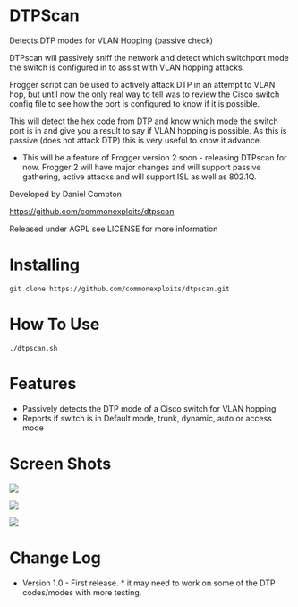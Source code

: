 DTPScan
========

Detects DTP modes for VLAN Hopping (passive check)

DTPscan will passively sniff the network and detect which switchport mode the switch is configured in to assist with VLAN hopping attacks.

Frogger script can be used to actively attack DTP in an attempt to VLAN hop, but until now the only real way to tell was to review the Cisco switch config file to see how the port is configured to know if it is possible.

This will detect the hex code from DTP and know which mode the switch port is in and give you a result to say if VLAN hopping is possible. As this is passive (does not attack DTP) this is very useful to know it advance.


* This will be a feature of Frogger version 2 soon -  releasing DTPscan for now. Frogger 2 will have major changes and will support passive gathering, active attacks and will support ISL as well as 802.1Q.


Developed by Daniel Compton

https://github.com/commonexploits/dtpscan

Released under AGPL see LICENSE for more information


Installing
========

    git clone https://github.com/commonexploits/dtpscan.git

How To Use
========

    ./dtpscan.sh


Features
========

* Passively detects the DTP mode of a Cisco switch for VLAN hopping
* Reports if switch is in Default mode, trunk, dynamic, auto or access mode

Screen Shots
========

![](http://commonexploits.com/wp-content/uploads/2013/10/dtp1.jpg)

![](http://commonexploits.com/wp-content/uploads/2013/10/dtp2.jpg)

![](http://commonexploits.com/wp-content/uploads/2013/10/dtp3.jpg)


Change Log
========

* Version 1.0 - First release. * it may need to work on some of the DTP codes/modes with more testing.


